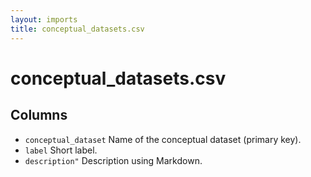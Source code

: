 ```yaml
---
layout: imports
title: conceptual_datasets.csv
---
```


conceptual_datasets.csv
===========

Columns
-------

* `conceptual_dataset` Name of the conceptual dataset (primary key).
* `label` Short label.
* `description"` Description using Markdown.
